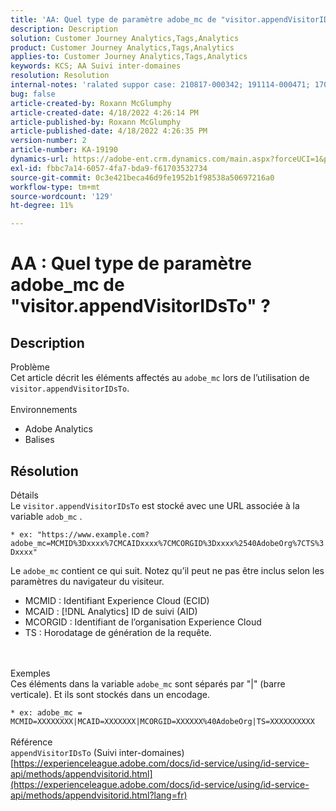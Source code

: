 ```yaml
---
title: 'AA: Quel type de paramètre adobe_mc de "visitor.appendVisitorIDsTo"'
description: Description
solution: Customer Journey Analytics,Tags,Analytics
product: Customer Journey Analytics,Tags,Analytics
applies-to: Customer Journey Analytics,Tags,Analytics
keywords: KCS; AA Suivi inter-domaines
resolution: Resolution
internal-notes: 'ralated suppor case: 210817-000342; 191114-000471; 170123-000011; 220408-000014'
bug: false
article-created-by: Roxann McGlumphy
article-created-date: 4/18/2022 4:26:14 PM
article-published-by: Roxann McGlumphy
article-published-date: 4/18/2022 4:26:35 PM
version-number: 2
article-number: KA-19190
dynamics-url: https://adobe-ent.crm.dynamics.com/main.aspx?forceUCI=1&pagetype=entityrecord&etn=knowledgearticle&id=937d8042-34bf-ec11-983e-0022480abde0
exl-id: fbbc7a14-6057-4fa7-bda9-f61703532734
source-git-commit: 0c3e421beca46d9fe1952b1f98538a50697216a0
workflow-type: tm+mt
source-wordcount: '129'
ht-degree: 11%

---
```


# AA : Quel type de paramètre adobe_mc de &quot;visitor.appendVisitorIDsTo&quot; ?

## Description

Problème<br>
Cet article décrit les éléments affectés au `adobe_mc` lors de l’utilisation de `visitor.appendVisitorIDsTo`.
<br><br>Environnements<br>
- Adobe Analytics
- Balises



## Résolution

Détails<br>
Le `visitor.appendVisitorIDsTo` est stocké avec une URL associée à la variable `adob_mc` .

`* ex: "https://www.example.com?adobe_mc=MCMID%3Dxxxx%7CMCAIDxxxx%7CMCORGID%3Dxxxx%2540AdobeOrg%7CTS%3Dxxxx"`

Le `adobe_mc` contient ce qui suit.
Notez qu’il peut ne pas être inclus selon les paramètres du navigateur du visiteur.

- MCMID : Identifiant Experience Cloud (ECID)
- MCAID : [!DNL Analytics] ID de suivi (AID)
- MCORGID : Identifiant de l’organisation Experience Cloud
- TS : Horodatage de génération de la requête.

<br><br>Exemples<br>
Ces éléments dans la variable `adobe_mc` sont séparés par &quot;|&quot; (barre verticale). Et ils sont stockés dans un encodage.

`* ex: adobe_mc = MCMID=XXXXXXXX|MCAID=XXXXXXX|MCORGID=XXXXXX%40AdobeOrg|TS=XXXXXXXXXX`
<br><br>Référence<br>
`appendVisitorIDsTo` (Suivi inter-domaines)
[https://experienceleague.adobe.com/docs/id-service/using/id-service-api/methods/appendvisitorid.html](https://experienceleague.adobe.com/docs/id-service/using/id-service-api/methods/appendvisitorid.html?lang=fr)
